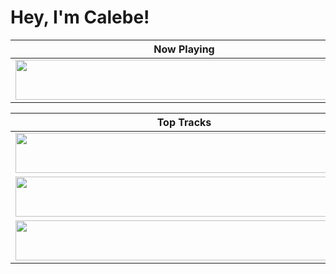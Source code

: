# Hey, I'm Calebe!

| Now Playing                                                                                                                                      |
| ------------------------------------------------------------------------------------------------------------------------------------------------ |
| <a href="https://josias-calebe.vercel.app/now-playing?open"><img src="https://josias-calebe.vercel.app/now-playing" width="540" height="64"></a> |

<table>
  <thead>
    <tr>
      <th>Top Tracks</th>
    </tr>
  </thead>
  <tbody>
    <tr>
      <td><a href="https://josias-calebe.vercel.app/top-tracks?i=1&open"><img src="https://josias-calebe.vercel.app/top-tracks?i=1" width="540" height="64"></a></td>
    </tr>
    <tr></tr> <!-- hide gray row -->
    <tr>
      <td><a href="https://josias-calebe.vercel.app/top-tracks?i=2&open"><img src="https://josias-calebe.vercel.app/top-tracks?i=2" width="540" height="64"></a></td>
    </tr>
    <tr></tr> <!-- hide gray row -->
    <tr>
      <td><a href="https://josias-calebe.vercel.app/top-tracks?i=3&open"><img src="https://josias-calebe.vercel.app/top-tracks?i=3" width="540" height="64"></a></td>
    </tr>
  </tbody>
</table>
